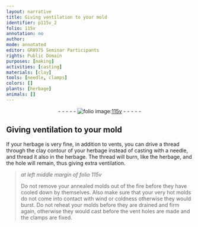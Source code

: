 ```yaml
---
layout: narrative
title: Giving ventilation to your mold
identifier: p115v_2
folio: 115v
annotation: no
author:
mode: annotated
editor: GR8975 Seminar Participants
rights: Public Domain
purposes: [making]
activities: [casting]
materials: [clay]
tools: [needle, clamps]
colors: []
plants: [herbage]
animals: []
---
```


 <div class="folio" align="center">- - - - - <a href="http://gallica.bnf.fr/ark:/12148/btv1b10500001g/f236.image" target="_blank"><img src="https://cu-mkp.github.io/GR8975-edition/assets/photo-icon.png" alt="folio image: " style="display:inline-block; margin-bottom:-3px;"/>115v</a> - - - - - </div>  <span class="activity"></span> 

## Giving ventilation to your mold

 
If your <span class="plant">herbage</span> is very fine, in addition to vents, you can drive a thread through the <span class="material">clay</span> contour of your <span class="plant">herbage</span> instead of casting with a <span class="tool">needle</span>, and thread it also in the <span class="plant">herbage</span>. The thread will burn, like the <span class="plant">herbage</span>, and the hole will remain, thus giving extra ventilation.
 
> *at left middle margin of folio 115v*
> 
> Do not remove your annealed molds out of the fire before they have cooled down by themselves. Also make sure that your very hot molds do not come into contact with wind or coldness otherwise they would burst. Do not reheat your molds before they are drained and firm again, otherwise they would cast before the vent holes are made and the <span class="tool">clamps</span> are fixed.
 